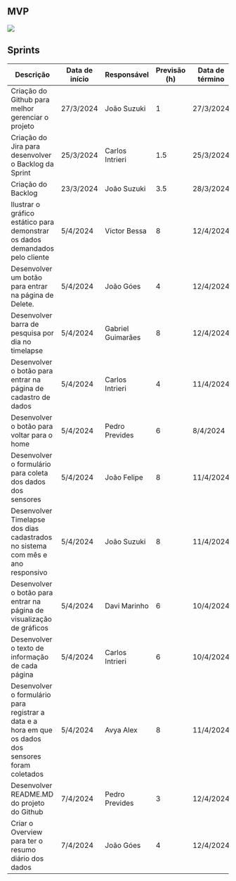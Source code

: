 ## MVP

<img src="./mvp-sprint-1.gif">
    
## Sprints

| Descrição | Data de início | Responsável | Previsão (h) | Data de término
|---------|--|--|--|--|
| Criação do Github para melhor gerenciar o projeto | 27/3/2024 | João Suzuki | 1 | 27/3/2024
| Criação do Jira para desenvolver o Backlog da Sprint | 25/3/2024 | Carlos Intrieri | 1.5 | 25/3/2024
| Criação do Backlog | 23/3/2024 | João Suzuki | 3.5 | 28/3/2024
| Ilustrar o gráfico estático para demonstrar os dados demandados pelo cliente | 5/4/2024 | Victor Bessa | 8 | 12/4/2024
| Desenvolver um botão para entrar na página de Delete. | 5/4/2024 | João Góes | 4 | 12/4/2024
| Desenvolver barra de pesquisa por dia no timelapse | 5/4/2024 | Gabriel Guimarães | 8 | 12/4/2024
| Desenvolver o botão para entrar na página de cadastro de dados | 5/4/2024 | Carlos Intrieri | 4 | 11/4/2024
| Desenvolver o botão para voltar para o home | 5/4/2024 | Pedro Prevides | 6 | 8/4/2024
| Desenvolver o formulário para coleta dos dados dos sensores | 5/4/2024 | João Felipe | 8 | 11/4/2024
| Desenvolver Timelapse dos dias cadastrados no sistema com mês e ano responsivo | 5/4/2024 | João Suzuki | 8 | 11/4/2024
| Desenvolver o botão para entrar na página de visualização de gráficos | 5/4/2024 | Davi Marinho | 6 | 10/4/2024
| Desenvolver o texto de informação de cada página | 5/4/2024 | Carlos Intrieri | 6 | 10/4/2024
| Desenvolver o formulário para registrar a data e a hora em que os dados dos sensores foram coletados | 5/4/2024 | Avya Alex | 8 | 11/4/2024
| Desenvolver README.MD do projeto do Github | 7/4/2024 | Pedro Prevides | 3 | 12/4/2024
| Criar o Overview para ter o resumo diário dos dados | 7/4/2024 | João Góes | 4 | 12/4/2024